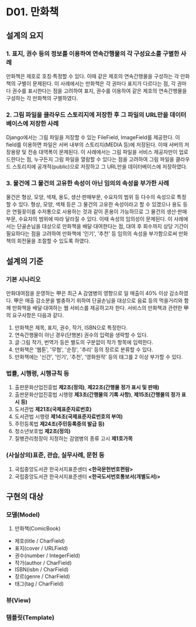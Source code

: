 # D01. 만화책
## 설계의 요지
### 1. 표지, 권수 등의 정보를 이용하여 연속간행물의 각 구성요소를 구별한 사례
만화책은 제호로 호칭·특정할 수 있다. 이때 같은 제호의 연속간행물을 구성하는 각 만화책의 구별이 문제된다. 이 사례에서는 만화책은 각 권마다 표지가 다르다는 점, 각 권마다 권수를 표시한다는 점을 고려하여 표지, 권수를 이용하여 같은 제호의 연속간행물을 구성하는 각 만화책의 구별하였다.

### 2. 그림 파일을 클라우드 스토리지에 저장한 후 그 파일의 URL만을 데이터베이스에 저장한 사례
Django에서는 그림 파일을 저장할 수 있는 FileField, ImageField를 제공한다. 이 field를 이용하면 파일은 서버 내부의 스토리지(MEDIA 등)에 저장된다. 이때 서버의 저장용량 및 전송 대역폭이 문제된다. 이 사례에서는 그림 파일을 서비스 제공자만이 업로드한다는 점, 누구든지 그림 파일을 열람할 수 있다는 점을 고려하여 그림 파일을 클라우드 스토리지에 공개적(public)으로 저장하고 그 URL만을 데이터베이스에 저장하였다.

### 3. 물건에 그 물건의 고유한 속성이 아닌 임의의 속성을 부가한 사례
물건은 형상, 모양, 색채, 용도, 생산·판매부문, 수요자의 범위 등 다수의 속성으로 특정할 수 있다. 형상, 모양, 색채 등은 그 물건의 고유한 속성이라고 할 수 있겠으나 용도 등은 연필꽂이를 수저통으로 사용하는 것과 같이 혼용이 가능하므로 그 물건의 생산·판매부문, 수요자의 범위에 따라 달라질 수 있다. 이때 속성의 임의성이 문제된다. 이 사례에서는 단골손님을 대상으로 만화책을 배달·대여한다는 점, 대여 후 회수까지 상당 기간이 필요하다는 점을 고려하여 만화책에 '인기', '추천' 등 임의의 속성을 부가함으로써 만화책의 회전율을 조절할 수 있도록 하였다.

## 설계의 기준
### 기본 시나리오
만화대여점을 운영하는 甲은 최근 A 감염병의 영향으로 일 매출이 40% 이상 감소하였다. 甲은 매출 감소분을 벌충하기 위하여 단골손님을 대상으로 음료 등의 먹을거리와 함께 만화책을 배달·대여하는 웹 서비스를 제공하고자 한다. 서비스의 만화책과 관련한 甲의 요구사항은 다음과 같다.
1. 만화책은 제목, 표지, 권수, 작가, ISBN으로 특정한다.
2. 연속간행물이 아닌 경우(단행본) 권수의 입력을 생략할 수 있다.
3. 글·그림 작가, 번역가 등은 별도의 구분없이 작가 항목에 입력한다.
4. 만화책은 '웹툰', '무협', '순정', '추리' 등의 장르로 분류할 수 있다.
5. 만화책에는 '신간', '인기', '추천', '영화원작' 등의 태그를 2 이상 부가할 수 있다.

### 법률, 시행령, 시행규칙 등
1. 출판문화산업진흥법 **제2조(정의)**, **제22조(간행물 정가 표시 및 판매)**
2. 출판문화산업진흥법 시행령 **제3조(간행물의 기록 사항)**, **제15조(간행물의 정가 표시 등)**
3. 도서관법 **제21조(국제표준자료번호)**
4. 도서관법 시행령 **제14조(국제표준자료번호의 부여)**
5. 주민등록법 **제24조(주민등록증의 발급 등)**
6. 청소년보호법 **제2조(정의)**
7. 질병관리청장이 지정하는 감염병의 종류 고시 **제1호가목**

### (사실상의)표준, 관습, 실무사례, 문헌 등
1. 국립중앙도서관 한국서지표준센터 **<한국문헌번호편람>**
2. 국립중앙도서관 한국서지표준센터 **<한국도서번호통보서(개별도서)>**

## 구현의 대상
### 모델(Model)
1. 만화책(ComicBook)
* 제호(title / CharField)
* 표지(cover / URLField)
* 권수(number / IntegerField)
* 작가(author / CharField)
* ISBN(isbn / CharField)
* 장르(genre / CharField)
* 태그(tag / CharField)

### 뷰(View)
### 템플릿(Template)